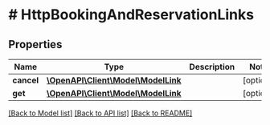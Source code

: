 # # HttpBookingAndReservationLinks

## Properties

Name | Type | Description | Notes
------------ | ------------- | ------------- | -------------
**cancel** | [**\OpenAPI\Client\Model\ModelLink**](ModelLink.md) |  | [optional]
**get** | [**\OpenAPI\Client\Model\ModelLink**](ModelLink.md) |  | [optional]

[[Back to Model list]](../../README.md#models) [[Back to API list]](../../README.md#endpoints) [[Back to README]](../../README.md)
